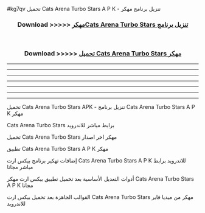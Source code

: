 #kg7qv تحميل Cats Arena Turbo Stars  A P K - تنزيل برنامج مهكر



<div align="center">
<h3>Download >>>>> <a href="https://runaway1.web.app/?sq=Cats Arena Turbo Stars ">مهكرCats Arena Turbo Stars  تنزيل برنامج</a></h3><br>

<h3>Download >>>>> <a href="https://runaway1.web.app/?sq=Cats Arena Turbo Stars ">تحميل Cats Arena Turbo Stars  مهكر</a></h3>
</div>


----------------------------------------------------------

----------------------------------------------------------

----------------------------------------------------------

----------------------------------------------------------

----------------------------------------------------------

----------------------------------------------------------

----------------------------------------------------------

تحميل Cats Arena Turbo Stars  APK - تنزيل برنامج Cats Arena Turbo Stars  A P K مهكر

Cats Arena Turbo Stars  برابط مباشر للاندرويد

تحميل Cats Arena Turbo Stars  مهكر اخر اصدار

تطبيق Cats Arena Turbo Stars  A P K مهكر

إضافات تهكير برنامج بيكس ارت Cats Arena Turbo Stars  A P K للاندرويد برابط مباشر مجانا

أدوات التعديل الأساسية بعد تحميل تطبيق بيكس ارت مهكر Cats Arena Turbo Stars  A P K مجانا

القوالب الجاهزة بعد تحميل بيكس ارت Cats Arena Turbo Stars  مهكر من ميديا فاير للاندرويد


